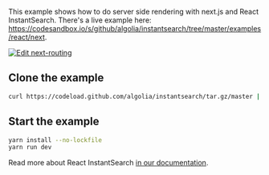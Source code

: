 This example shows how to do server side rendering with next.js and React InstantSearch. There's a live example here: https://codesandbox.io/s/github/algolia/instantsearch/tree/master/examples/react/next.

[![Edit next-routing](https://codesandbox.io/static/img/play-codesandbox.svg)](https://codesandbox.io/s/github/algolia/instantsearch/tree/master/examples/react/next-routing)

## Clone the example

```sh
curl https://codeload.github.com/algolia/instantsearch/tar.gz/master | tar -xz --strip=3 instantsearch-master/examples/react/next-routing
```

## Start the example

```sh
yarn install --no-lockfile
yarn run dev
```

Read more about React InstantSearch [in our documentation](https://www.algolia.com/doc/guides/building-search-ui/what-is-instantsearch/react/).
